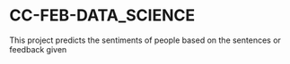 # CC-FEB-DATA_SCIENCE
 This project predicts the sentiments of people based on the sentences or feedback given

